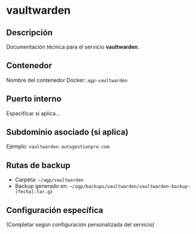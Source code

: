 # vaultwarden

## Descripción
Documentación técnica para el servicio **vaultwarden**.

## Contenedor
Nombre del contenedor Docker: `agp-vaultwarden`

## Puerto interno
Especificar si aplica...

## Subdominio asociado (si aplica)
Ejemplo: `vaultwarden.autogestionpro.com`

## Rutas de backup
- Carpeta: `~/agp/vaultwarden`
- Backup generado en: `~/agp/backups/vaultwarden/vaultwarden-backup-[fecha].tar.gz`

## Configuración específica
(Completar según configuración personalizada del servicio)

